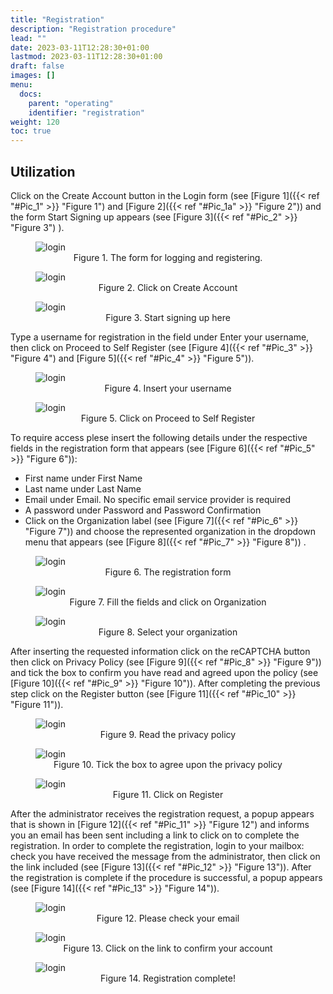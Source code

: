 ```yaml
---
title: "Registration"
description: "Registration procedure"
lead: ""
date: 2023-03-11T12:28:30+01:00
lastmod: 2023-03-11T12:28:30+01:00
draft: false
images: []
menu:
  docs:
    parent: "operating"
    identifier: "registration"
weight: 120
toc: true
---
```


## Utilization

Click on the Create Account button in the Login form (see [Figure 1]({{< ref "#Pic_1" >}} "Figure 1") and [Figure 2]({{< ref "#Pic_1a" >}} "Figure 2")) and the form Start Signing up appears (see [Figure 3]({{< ref "#Pic_2" >}} "Figure 3") ).

<figure id="Pic_1" class="centered-figure">
<img src="images/Pic_1.png" alt="login">
<figcaption style="text-align:center">Figure 1. The form for logging and registering.</figcaption>
</figure>

<figure id="Pic_1a" class="centered-figure">
<img src="images/Pic_1a.png" alt="login">
<figcaption style="text-align:center">Figure 2. Click on Create Account</figcaption>
</figure>

<figure id="Pic_2" class="centered-figure">
<img src="images/Pic_2.png" alt="login">
<figcaption style="text-align:center">Figure 3. Start signing up here</figcaption>
</figure>

Type a username for registration in the field under Enter your username, then click on Proceed to Self Register (see [Figure 4]({{< ref "#Pic_3" >}} "Figure 4") and [Figure 5]({{< ref "#Pic_4" >}} "Figure 5")).


<figure id="Pic_3" class="centered-figure">
<img src="images/Pic_3.png" alt="login">
<figcaption style="text-align:center">Figure 4. Insert your username</figcaption>
</figure>

<figure id="Pic_4" class="centered-figure">
<img src="images/Pic_4.png" alt="login">
<figcaption style="text-align:center">Figure 5. Click on Proceed to Self Register</figcaption>
</figure>

To require access plese insert the following details under the respective fields in the registration form
that appears (see [Figure 6]({{< ref "#Pic_5" >}} "Figure 6")):

- First name under First Name
- Last name under Last Name
- Email under Email. No specific email service provider is required
- A password under Password and Password Confirmation
- Click on the Organization label (see [Figure 7]({{< ref "#Pic_6" >}} "Figure 7")) and choose the represented organization in the dropdown menu that appears (see [Figure 8]({{< ref "#Pic_7" >}} "Figure 8")) .

<figure id="Pic_5" class="centered-figure">
<img src="images/Pic_5.png" alt="login">
<figcaption style="text-align:center">Figure 6. The registration form</figcaption>
</figure>

<figure id="Pic_6" class="centered-figure">
<img src="images/Pic_6.png" alt="login">
<figcaption style="text-align:center">Figure 7.  Fill the fields and click on Organization</figcaption>
</figure>

<figure id="Pic_7" class="centered-figure">
<img src="images/Pic_7.png" alt="login">
<figcaption style="text-align:center">Figure 8. Select your organization</figcaption>
</figure>


After inserting the requested information click on the reCAPTCHA button then click on Privacy Policy (see [Figure 9]({{< ref "#Pic_8" >}} "Figure 9")) and tick the box to confirm you have read and agreed upon the policy (see [Figure 10]({{< ref "#Pic_9" >}} "Figure 10")). After completing the previous step click on the Register button (see [Figure 11]({{< ref "#Pic_10" >}} "Figure 11")).

<figure id="Pic_8" class="centered-figure">
<img src="images/Pic_8.png" alt="login">
<figcaption style="text-align:center">Figure 9.  Read the privacy policy</figcaption>
</figure>

<figure id="Pic_9" class="centered-figure">
<img src="images/Pic_9.png" alt="login">
<figcaption style="text-align:center">Figure 10. Tick the box to agree upon the privacy policy</figcaption>
</figure>

<figure id="Pic_10" class="centered-figure">
<img src="images/Pic_10.png" alt="login">
<figcaption style="text-align:center">Figure 11. Click on Register</figcaption>
</figure>

After the administrator receives the registration request, a popup appears that is shown in [Figure 12]({{< ref "#Pic_11" >}} "Figure 12") and informs you an email has been sent including a link to click on to complete the registration. In order to complete the registration, login to your mailbox: check you have received the message from the administrator, then click on the link included (see [Figure 13]({{< ref "#Pic_12" >}} "Figure 13")). After the registration is complete if the procedure is successful, a popup appears (see [Figure 14]({{< ref "#Pic_13" >}} "Figure 14")).

<figure id="Pic_11" class="centered-figure">
<img src="images/Pic_11.png" alt="login">
<figcaption style="text-align:center">Figure 12. Please check your email</figcaption>
</figure>

<figure id="Pic_12" class="centered-figure">
<img src="images/Pic_12.png" alt="login">
<figcaption style="text-align:center">Figure 13. Click on the link to confirm your account</figcaption>
</figure>

<figure id="Pic_13" class="centered-figure">
<img src="images/Pic_13.png" alt="login">
<figcaption style="text-align:center">Figure 14. Registration complete!</figcaption>
</figure>